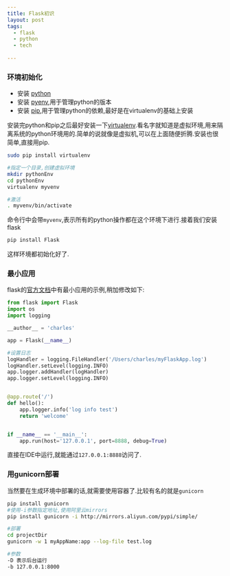```yaml
---
title: Flask初识
layout: post
tags:
  - flask
  - python
  - tech
  
---
```


### 环境初始化
- 安装 [python](https://www.python.org/)
- 安装 [pyenv](https://github.com/yyuu/pyenv),用于管理python的版本
- 安装 [pip](https://pip.pypa.io/en/stable/installing/),用于管理python的依赖,最好是在virtualenv的基础上安装

安装完python和pip之后最好安装一下[virtualenv](https://virtualenv.pypa.io/en/latest/).看名字就知道是虚拟环境,用来隔离系统的python环境用的.简单的说就像是虚拟机,可以在上面随便折腾.安装也很简单,直接用pip.

```sh
sudo pip install virtualenv

#指定一个目录,创建虚拟环境
mkdir pythonEnv
cd pythonEnv
virtualenv myvenv

#激活
. myvenv/bin/activate
```

命令行中会带`myvenv`,表示所有的python操作都在这个环境下进行.接着我们安装flask

```sh
pip install Flask
```
这样环境都初始化好了.

### 最小应用
flask的[官方文档](http://flask.pocoo.org/docs/0.10/)中有最小应用的示例,稍加修改如下:

```python
from flask import Flask
import os
import logging

__author__ = 'charles'

app = Flask(__name__)

#设置日志
logHandler = logging.FileHandler('/Users/charles/myFlaskApp.log')
logHandler.setLevel(logging.INFO)
app.logger.addHandler(logHandler)
app.logger.setLevel(logging.INFO)


@app.route('/')
def hello():
    app.logger.info('log info test')
    return 'welcome'


if __name__ == '__main__':
    app.run(host='127.0.0.1', port=8888, debug=True)

```

直接在IDE中运行,就能通过`127.0.0.1:8888`访问了.

### 用gunicorn部署
当然要在生成环境中部署的话,就需要使用容器了.比较有名的就是`gunicorn`

```sh
pip install gunicorn
#使用-i参数指定地址,使用阿里云mirrors
pip install gunicorn -i http://mirrors.aliyun.com/pypi/simple/

#部署
cd projectDir
gunicorn -w 1 myAppName:app --log-file test.log

#参数
-D 表示后台运行
-b 127.0.0.1:8000
```
